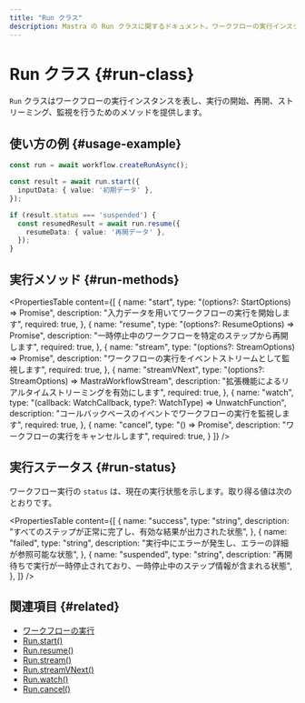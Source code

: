 ```yaml
---
title: "Run クラス"
description: Mastra の Run クラスに関するドキュメント。ワークフローの実行インスタンスを表します。
---
```


# Run クラス \{#run-class\}

`Run` クラスはワークフローの実行インスタンスを表し、実行の開始、再開、ストリーミング、監視を行うためのメソッドを提供します。

## 使い方の例 \{#usage-example\}

```typescript showLineNumbers copy
const run = await workflow.createRunAsync();

const result = await run.start({
  inputData: { value: '初期データ' },
});

if (result.status === 'suspended') {
  const resumedResult = await run.resume({
    resumeData: { value: '再開データ' },
  });
}
```

## 実行メソッド \{#run-methods\}

<PropertiesTable
  content={[
{
name: "start",
type: "(options?: StartOptions) => Promise<WorkflowResult>",
description: "入力データを用いてワークフローの実行を開始します",
required: true,
},
{
name: "resume",
type: "(options?: ResumeOptions) => Promise<WorkflowResult>",
description: "一時停止中のワークフローを特定のステップから再開します",
required: true,
},
{
name: "stream",
type: "(options?: StreamOptions) => Promise<StreamResult>",
description: "ワークフローの実行をイベントストリームとして監視します",
required: true,
},
{
name: "streamVNext",
type: "(options?: StreamOptions) => MastraWorkflowStream",
description: "拡張機能によるリアルタイムストリーミングを有効にします",
required: true,
},
{
name: "watch",
type: "(callback: WatchCallback, type?: WatchType) => UnwatchFunction",
description: "コールバックベースのイベントでワークフローの実行を監視します",
required: true,
},
{
name: "cancel",
type: "() => Promise<void>",
description: "ワークフローの実行をキャンセルします",
required: true,
}
]}
/>

## 実行ステータス \{#run-status\}

ワークフロー実行の `status` は、現在の実行状態を示します。取り得る値は次のとおりです。

<PropertiesTable
  content={[
{
name: "success",
type: "string",
description:
"すべてのステップが正常に完了し、有効な結果が出力された状態",
},
{
name: "failed",
type: "string",
description:
"実行中にエラーが発生し、エラーの詳細が参照可能な状態",
},
{
name: "suspended",
type: "string",
description:
"再開待ちで実行が一時停止されており、一時停止中のステップ情報が含まれる状態",
},
]}
/>

## 関連項目 \{#related\}

* [ワークフローの実行](/docs/examples/workflows/running-workflows)
* [Run.start()](./run-methods/start)
* [Run.resume()](./run-methods/resume)
* [Run.stream()](/docs/reference/streaming/workflows/stream)
* [Run.streamVNext()](/docs/reference/streaming/workflows/streamVNext)
* [Run.watch()](./run-methods/watch)
* [Run.cancel()](./run-methods/cancel)